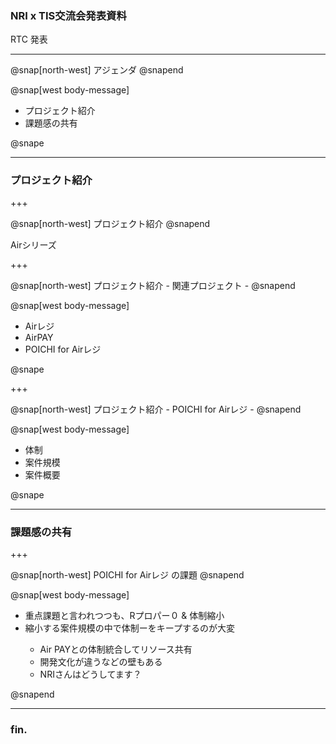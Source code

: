<!-- ---?color=#222222 -->

### NRI x TIS交流会発表資料


RTC 発表


---

@snap[north-west]
アジェンダ
@snapend

@snap[west body-message]
<ul>
  <li>プロジェクト紹介</li>
  <li>課題感の共有</li>
</ul>
@snape

---

### プロジェクト紹介

+++

@snap[north-west]
プロジェクト紹介
@snapend

Airシリーズ

+++

@snap[north-west]
プロジェクト紹介 - 関連プロジェクト - 
@snapend

@snap[west body-message]
<ul>
  <li>Airレジ</li>
  <li>AirPAY</li>
  <li>POICHI for Airレジ</li>
</ul>
@snape

+++

@snap[north-west]
プロジェクト紹介 - POICHI for Airレジ - 
@snapend

@snap[west body-message]
<ul>
  <li>体制</li>
  <li>案件規模</li>
  <li>案件概要</li>
</ul>
@snape


---

### 課題感の共有

+++

@snap[north-west]
POICHI for Airレジ の課題
@snapend

@snap[west body-message]
<ul>
  <li>重点課題と言われつつも、Rプロパー０ & 体制縮小</li>
  <li>縮小する案件規模の中で体制ーをキープするのが大変</li>
    <ul>
      <li>Air PAYとの体制統合してリソース共有</li>
      <li>開発文化が違うなどの壁もある</li>
      <li>NRIさんはどうしてます？</li>
    </ul>
</ul>
@snapend

---

### fin.
